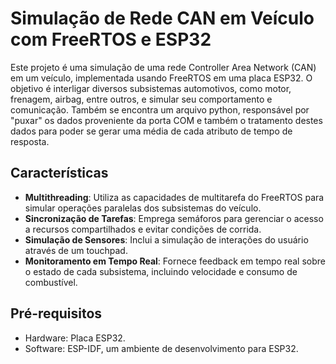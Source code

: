 # Simulação de Rede CAN em Veículo com FreeRTOS e ESP32

Este projeto é uma simulação de uma rede Controller Area Network (CAN) em um veículo, implementada usando FreeRTOS em uma placa ESP32. O objetivo é interligar diversos subsistemas automotivos, como motor, frenagem, airbag, entre outros, e simular seu comportamento e comunicação. Também se encontra um arquivo python, responsável por "puxar" os dados proveniente da porta COM e também o tratamento destes dados para poder se gerar uma média de cada atributo de tempo de resposta.

## Características

- **Multithreading**: Utiliza as capacidades de multitarefa do FreeRTOS para simular operações paralelas dos subsistemas do veículo.
- **Sincronização de Tarefas**: Emprega semáforos para gerenciar o acesso a recursos compartilhados e evitar condições de corrida.
- **Simulação de Sensores**: Inclui a simulação de interações do usuário através de um touchpad.
- **Monitoramento em Tempo Real**: Fornece feedback em tempo real sobre o estado de cada subsistema, incluindo velocidade e consumo de combustível.

## Pré-requisitos

- Hardware: Placa ESP32.
- Software: ESP-IDF, um ambiente de desenvolvimento para ESP32.
